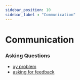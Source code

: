 ```yaml
---
sidebar_position: 10
sidebar_label : "Communication"
---
```


# Communication

### Asking Questions
- [xy problem](https://xyproblem.info/)
- [asking for feedback](https://lattice.com/library/how-to-ask-your-manager-for-feedback)
